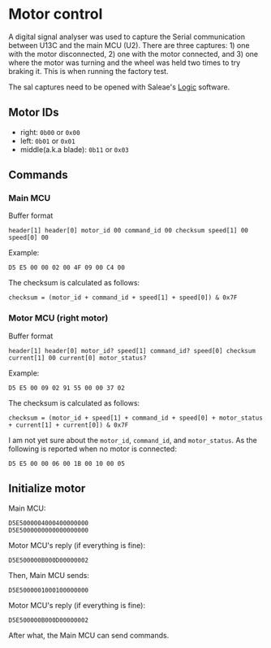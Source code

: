 # Motor control

A digital signal analyser was used to capture the Serial communication between U13C and the main MCU (U2). There are three captures: 1) one with the motor disconnected, 2) one with the motor connected, and 3) one where the motor was turning and the wheel was held two times to try braking it. This is when running the factory test.

The sal captures need to be opened with Saleae's [Logic](https://www.saleae.com/pages/downloads) software.

## Motor IDs

- right: `0b00` or `0x00`
- left: `0b01` or `0x01`
- middle(a.k.a blade): `0b11` or `0x03`

## Commands

### Main MCU

Buffer format

`header[1] header[0] motor_id 00 command_id 00 checksum speed[1] 00 speed[0] 00`

Example:

`D5 E5 00 00 02 00 4F 09 00 C4 00`

The checksum is calculated as follows:

`checksum = (motor_id + command_id + speed[1] + speed[0]) & 0x7F`

### Motor MCU (right motor)

Buffer format

`header[1] header[0] motor_id? speed[1] command_id? speed[0] checksum current[1] 00 current[0] motor_status?`

Example:

`D5 E5 00 09 02 91 55 00 00 37 02`

The checksum is calculated as follows:

`checksum = (motor_id + speed[1] + command_id + speed[0] + motor_status + current[1] + current[0]) & 0x7F`

I am not yet sure about the `motor_id`, `command_id`, and `motor_status`. As the following is reported when no motor is connected:

`D5 E5 00 00 06 00 1B 00 10 00 05`

## Initialize motor

Main MCU:

```
D5E5000004000400000000
D5E5000000000000000000
```

Motor MCU's reply (if everything is fine):

```
D5E500000B000D00000002
```

Then, Main MCU sends:

```
D5E5000001000100000000
```

Motor MCU's reply (if everything is fine):

```
D5E500000B000D00000002
```

After what, the Main MCU can send commands.
